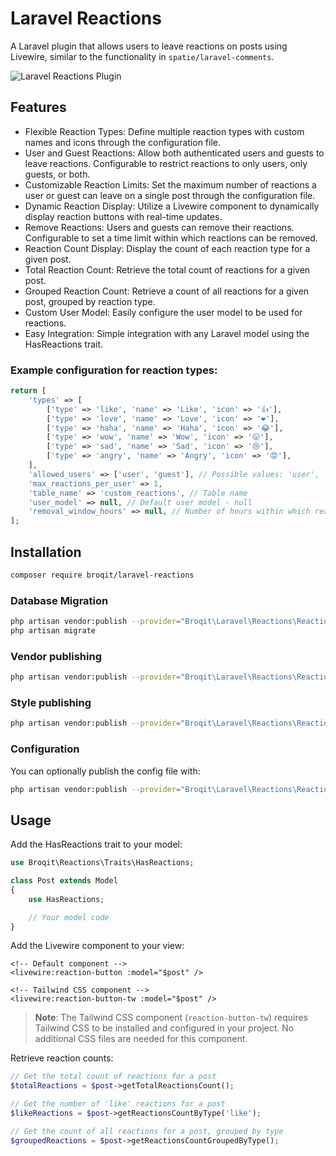 # Laravel Reactions

A Laravel plugin that allows users to leave reactions on posts using Livewire, similar to the functionality in `spatie/laravel-comments`.

![Laravel Reactions Plugin](https://i.ibb.co/Vtwb6h5/2024-07-18-22-37-49.png)

## Features
- Flexible Reaction Types: Define multiple reaction types with custom names and icons through the configuration file.
- User and Guest Reactions: Allow both authenticated users and guests to leave reactions. Configurable to restrict reactions to only users, only guests, or both.
- Customizable Reaction Limits: Set the maximum number of reactions a user or guest can leave on a single post through the configuration file.
- Dynamic Reaction Display: Utilize a Livewire component to dynamically display reaction buttons with real-time updates.
- Remove Reactions: Users and guests can remove their reactions. Configurable to set a time limit within which reactions can be removed.
- Reaction Count Display: Display the count of each reaction type for a given post.
- Total Reaction Count: Retrieve the total count of reactions for a given post.
- Grouped Reaction Count: Retrieve a count of all reactions for a given post, grouped by reaction type.
- Custom User Model: Easily configure the user model to be used for reactions.
- Easy Integration: Simple integration with any Laravel model using the HasReactions trait.

### Example configuration for reaction types:
```php
return [
    'types' => [
        ['type' => 'like', 'name' => 'Like', 'icon' => '👍'],
        ['type' => 'love', 'name' => 'Love', 'icon' => '❤️'],
        ['type' => 'haha', 'name' => 'Haha', 'icon' => '😂'],
        ['type' => 'wow', 'name' => 'Wow', 'icon' => '😮'],
        ['type' => 'sad', 'name' => 'Sad', 'icon' => '😢'],
        ['type' => 'angry', 'name' => 'Angry', 'icon' => '😡'],
    ],
    'allowed_users' => ['user', 'guest'], // Possible values: 'user', 'guest', 'both'
    'max_reactions_per_user' => 1,
    'table_name' => 'custom_reactions', // Table name
    'user_model' => null, // Default user model - null
    'removal_window_hours' => null, // Number of hours within which reactions can be removed, null means no limit
];
```

## Installation

```bash
composer require broqit/laravel-reactions
```

### Database Migration

```bash
php artisan vendor:publish --provider="Broqit\Laravel\Reactions\ReactionsServiceProvider" --tag=migrations
php artisan migrate
```

### Vendor publishing
```bash
php artisan vendor:publish --provider="Broqit\Laravel\Reactions\ReactionsServiceProvider"
```

### Style publishing
```bash
php artisan vendor:publish --provider="Broqit\Laravel\Reactions\ReactionsServiceProvider" --tag="public"
```

### Configuration
You can optionally publish the config file with:

```bash
php artisan vendor:publish --provider="Broqit\Laravel\Reactions\ReactionsServiceProvider" --tag="config"
```

## Usage

Add the HasReactions trait to your model:

```php
use Broqit\Reactions\Traits\HasReactions;

class Post extends Model
{
    use HasReactions;

    // Your model code
}
```

Add the Livewire component to your view:

```bladehtml
<!-- Default component -->
<livewire:reaction-button :model="$post" />

<!-- Tailwind CSS component -->
<livewire:reaction-button-tw :model="$post" />
```

> **Note**: The Tailwind CSS component (`reaction-button-tw`) requires Tailwind CSS to be installed and configured in your project. No additional CSS files are needed for this component.

Retrieve reaction counts:
```php
// Get the total count of reactions for a post
$totalReactions = $post->getTotalReactionsCount();

// Get the number of 'like' reactions for a post
$likeReactions = $post->getReactionsCountByType('like');

// Get the count of all reactions for a post, grouped by type
$groupedReactions = $post->getReactionsCountGroupedByType();
```